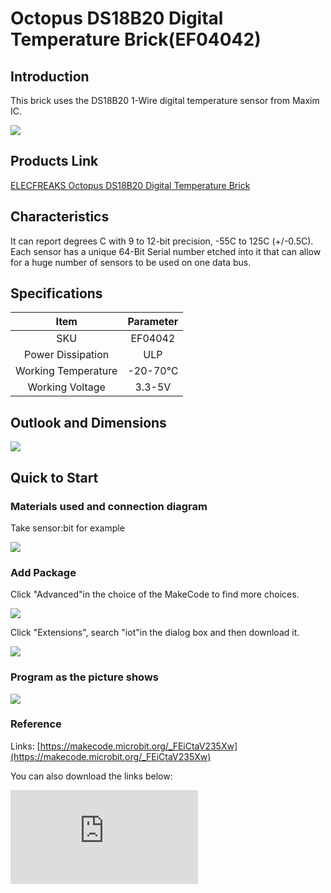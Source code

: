 ﻿# Octopus DS18B20 Digital Temperature Brick(EF04042)

## Introduction

This brick uses the DS18B20 1-Wire digital temperature sensor from Maxim IC.

 ![](https://wiki-media-ef.oss-cn-hongkong.aliyuncs.com/i18n/en/docusaurus-plugin-content-docs/current/microbit/sensor/octopus-sensors/sensor/images/c8DrDnH.jpg)


## Products Link

[ELECFREAKS Octopus DS18B20 Digital Temperature Brick](https://shop.elecfreaks.com/products/elecfreaks-octopus-ds18b20-digital-temperature-brick?_pos=1&_sid=34036b630&_ss=r)

## Characteristics

 It can report degrees C with 9 to 12-bit precision, -55C to 125C (+/-0.5C). Each sensor has a unique 64-Bit Serial number etched into it that can allow for a huge number of sensors to be used on one data bus.

## Specifications


Item | Parameter
:-: | :-:
SKU|EF04042
Power Dissipation|ULP
Working Temperature|-20-70℃
Working Voltage|3.3-5V

## Outlook and Dimensions

 ![](https://wiki-media-ef.oss-cn-hongkong.aliyuncs.com/i18n/en/docusaurus-plugin-content-docs/current/microbit/sensor/octopus-sensors/sensor/images/Bc8O78l.jpg)

## Quick to Start


### Materials used and connection diagram

Take sensor:bit for example

 ![](https://wiki-media-ef.oss-cn-hongkong.aliyuncs.com/i18n/en/docusaurus-plugin-content-docs/current/microbit/sensor/octopus-sensors/sensor/images/Sc5JwUT.png)

### Add Package

 Click "Advanced"in the choice of the MakeCode to find more choices.

 ![](https://wiki-media-ef.oss-cn-hongkong.aliyuncs.com/i18n/en/docusaurus-plugin-content-docs/current/microbit/sensor/octopus-sensors/sensor/images/smtcNoB.png)

Click "Extensions", search "iot"in the dialog box and then download it.

 ![](https://wiki-media-ef.oss-cn-hongkong.aliyuncs.com/i18n/en/docusaurus-plugin-content-docs/current/microbit/sensor/octopus-sensors/sensor/images/qChMeYd.png)

### Program as the picture shows

 ![](https://wiki-media-ef.oss-cn-hongkong.aliyuncs.com/i18n/en/docusaurus-plugin-content-docs/current/microbit/sensor/octopus-sensors/sensor/images/kO6z0oE.png)

### Reference

Links: [https://makecode.microbit.org/_FEiCtaV235Xw](https://makecode.microbit.org/_FEiCtaV235Xw)

You can also download the links below:


<div
    style={{
        position: 'relative',
        paddingBottom: '60%',
        overflow: 'hidden',
    }}
>
    <iframe
        src="https://makecode.microbit.org/_FEiCtaV235Xw"
        frameborder="0"
        sandbox="allow-popups allow-forms allow-scripts allow-same-origin"
        style={{
            position: 'absolute',
            width: '100%',
            height: '100%',
        }}
    />
</div>


### Result
 The current temperature is showing on the micro:bit.

## Relevant Cases


## Technique Files
